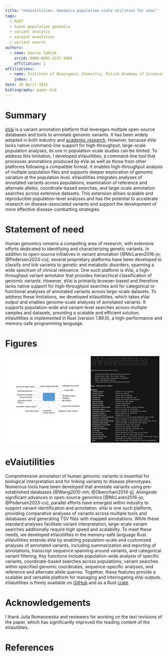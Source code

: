 ```yaml
---
title: "eVaiutilities: Genomics population scale utilities for eVai"
tags:
  - RUST
  - human population genomics
  - variant analysis
  - varaint annotation
  - variant search
authors:
  - name: Gaurav Sablok
    orcid: 0000-0002-4157-9405
    affiliation: 1
affiliations:
  - name: Institute of Bioorganic Chemistry, Polish Academy of Sciences, Noskowskiego 12/14, 61-704, Poznan, Poland
    index: 1
date: 10 April 2025
bibliography: paper.bib
---
```


# Summary

[eVai](https://www.engenome.com/product/) is a variant annotation platform that leverages multiple open-source databases and tools to annotate genomic variants. It has been widely adopted in both industry and [academic research](https://www.engenome.com/resources/?category=our-publications
). However, because eVai lacks native command-line support for high-throughput, large-scale population analyses, its use in population-scale studies can be limited. To address this limitation, I developed eVaiutilities, a command-line tool that processes annotations produced by eVai as well as those from other platforms following a compatible format. It enables high-throughput analysis of multiple population files and supports deeper exploration of genomic variation at the population level. eVaiutilities integrates analyses of annotated variants across populations, examination of reference and alternate alleles, coordinate-based searches, and large-scale annotation searches across extensive datasets. This extension allows scalable and reproducible population-level analyses and has the potential to accelerate research on disease-associated variants and support the development of more effective disease-combatting strategies.

# Statement of need

Human genomics remains a compelling area of research, with extensive efforts dedicated to identifying and characterizing genetic variants. In addition to open-source initiatives in variant annotation [@McLaren2016-jo; @Pedersen2023-co], several proprietary platforms have been developed to classify and link variants to genetic and metabolic disorders, spanning a wide spectrum of clinical relevance. One such platform is eVai, a high-throughput variant annotator that provides hierarchical classification of genomic variants. However, eVai is primarily browser-based and therefore lacks native support for high-throughput searches and for categorical or functional analyses of annotated variants across large-scale datasets. To address these limitations, we developed eVaiutilities, which takes eVai output and enables genome-scale analyses of annotated variants. It supports population-wide and variant-level searches across multiple samples and datasets, providing a scalable and efficient solution. eVaiutilities is implemented in Rust (version 1.89.0), a high-performance and memory-safe programming language.

# Figures
![Interface of eVaiutilities](eVaiutilities.png)

# eVaiutilities

Comprehensive annotation of human genomic variants is essential for biological interpretation and for linking variants to disease phenotypes. Numerous tools have been developed that annotate variants using pre-established databases [@Wang2010-mh; @Obenchain2014-jj]. Alongside significant advances in open-source genomics [@McLaren2016-jo; @Pedersen2023-co], parallel efforts have emerged within industry to support variant identification and annotation. eVai is one such platform, providing comparative analyses of variants across multiple tools and databases and generating TSV files with mapped annotations. While these standard analyses facilitate variant interpretation, large-scale variant searches additionally require high speed and scalability. To meet these needs, we developed eVaiutilities in the memory-safe language Rust. eVaiutilities extends eVai by enabling population-scale and customized analyses of annotated variants, including summarization and reporting of annotations, transcript sequence spanning around variants, and categorical variant filtering. Key functions include population-wide analysis of specific variants, coordinate-based searches across populations, variant searches within specified genomic coordinates, sequence-specific analyses, and reference and alternate allele queries. Together, these features provide a scalable and versatile platform for managing and interrogating eVai outputs. eVaiutilities is freely available on [GitHub](https://github.com/genomicssport/eVaiutilities) and as a Rust [crate](https://crates.io/crates/eVaiutilities).


# Acknowledgements

I thank Julia Romanowska and reviewers for working on the text revisions of the paper, which has significantly improved the reading content of the eVaiutilties. 

# References
